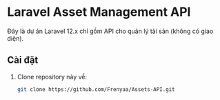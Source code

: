 # Laravel Asset Management API

Đây là dự án Laravel 12.x chỉ gồm API cho quản lý tài sản (không có giao diện).

## Cài đặt

1. Clone repository này về:
   ```bash
   git clone https://github.com/Frenyaa/Assets-API.git